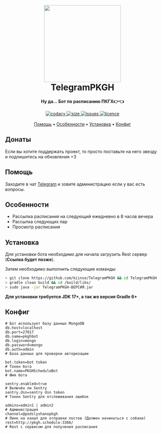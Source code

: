 <h1 align="center">
  <img width=250 height=250 src="https://raw.githubusercontent.com/kiinse/TelegramPKGH/main/.github/pkghlogo.jpg"  alt=""/>
  <br>TelegramPKGH<br>
</h1>

<p align="center">
  <b>Ну да... Бот по расписанию ПКГХ👉👈</b><br><br>

  <a href="https://app.codacy.com/gh/kiinse/TelegramPKGH/dashboard">
    <img src="https://app.codacy.com/project/badge/Grade/04669f7c982b4ec8ba4783493dfb1ca9" alt="codacy"/>
  </a>
  <a href="https://github.com/kiinse/TelegramPKGH">
    <img src="https://img.shields.io/github/repo-size/kiinse/TelegramPKGH?style=flat-square" alt="size"> 
  </a>
  <a href="https://github.com/kiinse/TelegramPKGH/issues">
    <img src="https://img.shields.io/github/issues/kiinse/TelegramPKGH?style=flat-square" alt="issues"> 
  </a>
  <a href="https://github.com/kiinse/TelegramPKGH/blob/master/LICENSE">
    <img src="https://img.shields.io/github/license/kiinse/TelegramPKGH?style=flat-square" alt="licence"> 
  </a><br><br>
  <a href="#помощь">Помощь</a> •
  <a href="#особенности">Особенности</a> •
  <a href="#установка">Установка</a> •
  <a href="#конфиг">Конфиг</a>
</p>

## Донаты

Если вы хотите поддержать проект, то просто поставьте на него звезду и подпишитесь на обновления =3

## Помощь

Заходите в чат [Telegram](https://t.me/podslyshanopkgh_chat) и зовите администрацию если у вас есть вопросы.

## Особенности

- Рассылка расписания на следующий ежедневно в 8 часов вечера
- Рассылка следующих пар
- Просмотр расписания

## Установка

Для установки бота необходимо для начала загрузить Rest сервер (**Ссылка будет позже**).

Затем необходимо выполнить следующие команды:
```bash
> git clone https://github.com/kiinse/TelegramPKGH && cd TelegramPKGH
> gradle clean build && cd /build/libs/
> sudo java -jar TelegramPKGH-ВЕРСИЯ.jar
```

**Для установки требуется JDK 17+, а так же версия Gradle 6+**


## Конфиг

```properties
# Бот использует базу данных MongoDB
db.host=localhost
db.port=27017
db.name=pkghbot
db.login=mongo
db.password=mongo
db.auth=admin
# База данных для проверки авторизации

bot.token=bot token
# Токен бота
bot.name=PKGHScheduleBot
# Имя бота

sentry.enabled=true
# Включён ли Sentry
sentry.dsn=sentry dsn token
# Токен Sentry для отслеживания ошибок

admins=admin1 | admin2
# Администрация
channel=@podslyshanopkgh
# Линк на канал для отправки постов (Должен начинаться с собаки)
rest=http://pkgh.schedule:3366/
# Rest с сервисом для получения расписания
```
